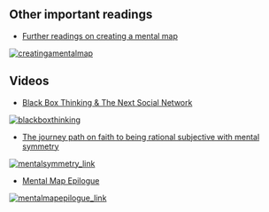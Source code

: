 ## Other important readings

* [Further readings on creating a mental map](https://softwaredeveloperlife.blogspot.com/2016/07/short-snapshot-9-from-nothing-to-driven.html)

[![creatingamentalmap](https://cloud.githubusercontent.com/assets/12673581/23984782/58099aba-0a56-11e7-9d54-5bbd7753cdb7.png)](https://softwaredeveloperlife.blogspot.com/2016/07/short-snapshot-9-from-nothing-to-driven.html)

## Videos

* [Black Box Thinking & The Next Social Network](https://youtu.be/dmAF5MTUgR4)

[![blackboxthinking](https://cloud.githubusercontent.com/assets/12673581/23984861/ba3f3b18-0a56-11e7-93e7-0eeb72ca2944.png)](https://youtu.be/dmAF5MTUgR4)

* [The journey path on faith to being rational subjective with mental symmetry](https://youtu.be/d-MkU7CJQ78)

[![mentalsymmetry_link](https://cloud.githubusercontent.com/assets/12673581/23984896/01b92328-0a57-11e7-9a90-131c5de5e54f.png)](https://youtu.be/d-MkU7CJQ78)

* [Mental Map Epilogue](https://youtu.be/Sw2wAMMIKkg)

[![mentalmapepilogue_link](https://cloud.githubusercontent.com/assets/12673581/23984961/42995c46-0a57-11e7-9ef5-8042629379b1.png)](https://youtu.be/Sw2wAMMIKkg)

